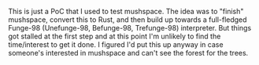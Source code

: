This is just a PoC that I used to test mushspace. The idea was to "finish"
mushspace, convert this to Rust, and then build up towards a full-fledged
Funge-98 (Unefunge-98, Befunge-98, Trefunge-98) interpreter. But things got
stalled at the first step and at this point I'm unlikely to find the
time/interest to get it done. I figured I'd put this up anyway in case
someone's interested in mushspace and can't see the forest for the trees.
